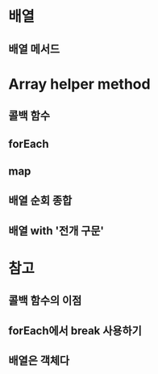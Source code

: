# 배열
## 배열 메서드

# Array helper method
## 콜백 함수
## forEach
## map
## 배열 순회 종합
## 배열 with '전개 구문'

# 참고
## 콜백 함수의 이점
## forEach에서 break 사용하기
## 배열은 객체다
